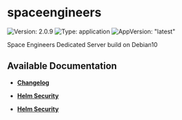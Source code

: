 # spaceengineers

![Version: 2.0.9](https://img.shields.io/badge/Version-2.0.9-informational?style=flat-square) ![Type: application](https://img.shields.io/badge/Type-application-informational?style=flat-square) ![AppVersion: "latest"](https://img.shields.io/badge/AppVersion-"latest"-informational?style=flat-square)

Space Engineers Dedicated Server build on Debian10

## Available Documentation

- [**Changelog**](CHANGELOG)

- [**Helm Security**](container-security)

- [**Helm Security**](helm-security)

